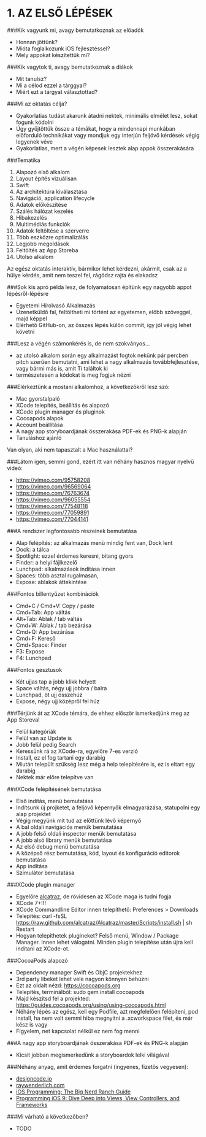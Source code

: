 # 1. AZ ELSŐ LÉPÉSEK


###Kik vagyunk mi, avagy bemutatkoznak az előadók

- Honnan jöttünk?
- Mióta foglalkozunk iOS fejlesztéssel?
- Mely appokat készítettük mi?

###Kik vagytok ti, avagy bemutatkoznak a diákok

- Mit tanulsz?
- Mi a célod ezzel a tárggyal?
- Miért ezt a tárgyat választottad?


###Mi az oktatás célja?

- Gyakorlatias tudást akarunk átadni nektek, minimális elmélet lesz, sokat fogunk kódolni
- Úgy gyűjtöttük össze a témákat, hogy a mindennapi munkában előforduló technikákat vagy mondjuk egy interjún feljövő kérdések végig legyenek véve
- Gyakorlatias, mert a végén képesek lesztek alap appok összerakására

###Tematika

1. Alapozó első alkalom
2. Layout építés vizuálisan
3. Swift
4. Az architektúra kiválasztása
5. Navigáció, application lifecycle
6. Adatok előkészítése
7. Szálés hálózat kezelés
8. Hibakezelés
9. Multimédiás funkciók
10. Adatok feltöltése a szerverre
11. Több eszközre optimalizálás
12. Legjobb megoldások
13. Feltöltés az App Storeba
14. Utolsó alkalom

Az egész oktatás interaktív, bármikor lehet kérdezni, akármit, csak az a hülye kérdés, amit nem teszel fel, rágódsz rajta és elakadsz

###Sok kis apró példa lesz, de folyamatosan építünk egy nagyobb appot lépésről-lépésre

- Egyetemi Hírolvasó Alkalmazás
- Üzenetküldő fal, feltöltheti mi történt az egyetemen, előbb szöveggel, majd képpel
- Elérhető GitHub-on, az összes lépés külön commit, így jól végig lehet követni

###Lesz a végén számonkérés is, de nem szokványos...

- az utolsó alkalom során egy alkalmazást fogtok nekünk pár percben pitch szerűen bemutatni, ami lehet a nagy alkalmazás továbbfejlesztése, vagy bármi más is, amit Ti találtok ki
- természetesen a kódokat is meg fogjuk nézni

###Elérkeztünk a mostani alkalomhoz, a következőkről lesz szó:

- Mac gyorstalpaló
- XCode telepítés, beállítás és alapozó
- XCode plugin manager és pluginok
- Cocoapods alapok
- Account beállítása
- A nagy app storyboardjának összerakása PDF-ek és PNG-k alapján
- Tanuláshoz ajánló

Van olyan, aki nem tapasztalt a Mac használattal?

###Látom igen, semmi gond, ezért itt van néhány hasznos magyar nyelvű videó:

- https://vimeo.com/95758208
- https://vimeo.com/96569064
- https://vimeo.com/76763674
- https://vimeo.com/96055554
- https://vimeo.com/77548118
- https://vimeo.com/77059891
- https://vimeo.com/77044141

###A rendszer legfontosabb részeinek bemutatása

- Alap felépítés: az alkalmazás menü mindig fent van, Dock lent
- Dock: a tálca
- Spotlight: ezzel érdemes keresni, bitang gyors
- Finder: a helyi fájlkezelő
- Lunchpad: alkalmazások indítása innen
- Spaces: több asztal rugalmasan,
- Expose: ablakok áttekintése

###Fontos billentyűzet kombinációk

- Cmd+C / Cmd+V: Copy / paste
- Cmd+Tab: App váltás
- Alt+Tab: Ablak / tab váltás
- Cmd+W: Ablak / tab bezárása
- Cmd+Q: App bezárása
- Cmd+F: Kereső
- Cmd+Space: Finder
- F3: Expose
- F4: Lunchpad

###Fontos gesztusok

- Két ujjas tap a jobb klikk helyett
- Space váltás, négy ujj jobbra / balra
- Lunchpad, öt ujj összehúz
- Expose, négy ujj középről fel húz

###Térjünk át az XCode témára, de ehhez először ismerkedjünk meg az App Storeval

- Felül kategóriák
- Felül van az Update is
- Jobb felül pedig Search
- Keressünk rá az XCode-ra, egyelőre 7-es verzió
- Install, ez el fog tartani egy darabig
- Miután települt szükség lesz még a help telepítésére is, ez is eltart egy darabig
- Nektek már előre telepítve van

###XCode felépítésének bemutatása

- Első indítás, menü bemutatása
- Indítsunk új projketet, a feljövő képernyők elmagyarázása, statupolni egy alap projektet
- Végig megyünk mit tud az előttünk lévő képernyő
- A bal oldali navigációs menük bemutatása
- A jobb felső oldali inspector menük bemutatása
- A jobb alsó library menük bemutatása
- Az elsó debug menü bemutatása
- A középső rész bemutatása, kód, layout és konfiguráció editorok bemutatása
- App indítása
- Szimulátor bemutatása

###XCode plugin manager

- Egyelőre [alcatraz](http://alcatraz.io/), de rövidesen az XCode maga is tudni fogja
- XCode 7+!!!
- XCode Commandline Editor innen telepíthető: Preferences > Downloads
- Telepítés: curl -fsSL https://raw.github.com/alcatraz/Alcatraz/master/Scripts/install.sh | sh Restart
- Hogyan telepíthetek plugineket? Felső menü, Window / Package Manager. Innen lehet válogatni. Minden plugin telepítése után újra kell indítani az XCode-ot.

###CocoaPods alapozó

- Dependency manager Swift és ObjC projektekhez
- 3rd party libeket lehet vele nagyon könnyen behúzni
- Ezt az oldalt nézd: https://cocoapods.org
- Telepítés, terminálból: sudo gem install cocoapods
- Majd készítsd fel a projekted: https://guides.cocoapods.org/using/using-cocoapods.html
- Néhány lépés az egész, kell egy Podfile, azt megfelelően felépíteni, pod install, ha nem volt semmi hiba megnyitni a .xcworkspace filet, és már kész is vagy
- Figyelem, net kapcsolat nélkül ez nem fog menni

###A nagy app storyboardjának összerakása PDF-ek és PNG-k alapján

- Kicsit jobban megismerkedünk a storyboardok lelki világával

###Néhány anyag, amit érdemes forgatni (ingyenes, fizetős vegyesen):

- [designcode.io](https://designcode.io/)
- [raywenderlich.com](https://www.raywenderlich.com/)
- [iOS Programming: The Big Nerd Ranch Guide](https://www.amazon.com/iOS-Programming-Ranch-Guide-Guides/dp/0134390733/ref=sr_1_1?s=books&ie=UTF8&qid=1468314892&sr=1-1&keywords=ios+book)
- [Programming iOS 9: Dive Deep into Views, View Controllers, and Frameworks](https://www.amazon.com/Programming-iOS-Views-Controllers-Frameworks/dp/1491936851/ref=sr_1_2?s=books&ie=UTF8&qid=1468314892&sr=1-2&keywords=ios+book)



###Mi várható a következőben?
- TODO
